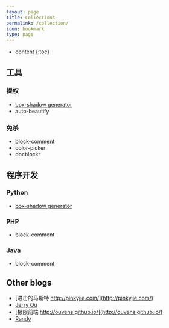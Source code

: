 ```yaml
---
layout: page
title: Collections
permalink: /collection/
icon: bookmark
type: page
---
```


* content
{:toc}

## 工具
### 提权
* [box-shadow generator](http://www.cssmatic.com/box-shadow)
* auto-beautify
### 免杀
* block-comment
* color-picker
* docblockr
## 程序开发
### Python
* [box-shadow generator](http://www.cssmatic.com/box-shadow)
### PHP
* block-comment
### Java
* block-comment
## Other blogs
* [进击的马斯特 http://pinkyjie.com/](http://pinkyjie.com/)	
* [Jerry Qu](https://imququ.com/)
* [极限前端 http://ouvens.github.io/](http://ouvens.github.io/)
* [Randy](http://djyde.github.io/)